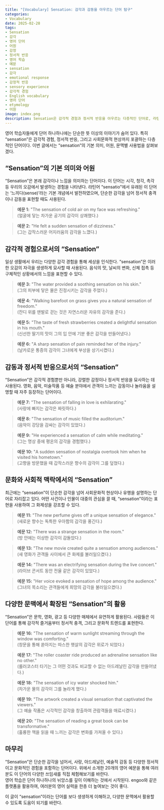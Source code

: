 ```yaml
---
title: "[Vocabulary] Sensation: 감각과 감동을 아우르는 단어 탐구"
categories:
- Vocabulary
date: 2025-02-28
tags: 
- Sensation
- 감각
- 영어 단어
- 어원
- 감정
- 정서적 반응
- 영어 학습
- 예문
- sensation
- 감각
- emotional response
- 감정적 반응
- sensory experience
- 감각적 경험
- English vocabulary
- 영어 단어
- etymology
- 어원
image: index.png
description: Sensation은 감각적 경험과 정서적 반응을 아우르는 다층적인 단어로, 라틴어 sensatio에서 유래되었다. 이 단어는 일상에서의 감각적 자극과 예술적 감동을 표현하며, 최근에는 사회문화적 현상까지 포함하는 의미로 확장되었다.
---
```


영어 학습자들에게 단어 하나하나에는 단순한 뜻 이상의 이야기가 숨어 있다. 특히 “sensation”은 감각적 경험, 정서적 반응, 그리고 사회문화적 현상까지 포괄하는 다층적인 단어이다. 이번 글에서는 “sensation”의 기본 의미, 어원, 문맥별 사용법을 살펴보겠다.

## “Sensation”의 기본 의미와 어원

“Sensation”은 본래 감각이나 느낌을 의미하는 단어이다. 이 단어는 시각, 청각, 촉각 등 우리의 오감에서 발생하는 경험을 나타낸다. 라틴어 “sensatio”에서 유래된 이 단어는 ‘느끼다(sense)’라는 기본 개념에서 발전하였으며, 단순한 감각을 넘어 정서적 충격이나 감동을 표현할 때도 사용된다.

> **예문 1:** "The sensation of cold air on my face was refreshing."  
> (얼굴에 닿는 차가운 공기의 감각이 상쾌했다.)

> **예문 2:** "He felt a sudden sensation of dizziness."  
> (그는 갑작스러운 어지러움의 감각을 느꼈다.)

## 감각적 경험으로서의 “Sensation”

일상 생활에서 우리는 다양한 감각 경험을 통해 세상을 인식한다. “sensation”은 이러한 오감의 자극을 생생하게 묘사할 때 사용된다. 음식의 맛, 날씨의 변화, 신체 접촉 등 구체적인 상황에서의 느낌을 표현할 수 있다.

> **예문 3:** "The water provided a soothing sensation on his skin."  
> (그의 피부에 닿은 물은 진정시키는 감각을 주었다.)

> **예문 4:** "Walking barefoot on grass gives you a natural sensation of freedom."  
> (잔디 위를 맨발로 걷는 것은 자연스러운 자유의 감각을 준다.)

> **예문 5:** "The taste of fresh strawberries created a delightful sensation in his mouth."  
> (신선한 딸기의 맛이 그의 입 안에 기분 좋은 감각을 만들어냈다.)

> **예문 6:** "A sharp sensation of pain reminded her of the injury."  
> (날카로운 통증의 감각이 그녀에게 부상을 상기시켰다.)

## 감동과 정서적 반응으로서의 “Sensation”

“Sensation”은 감각적 경험뿐만 아니라, 강렬한 감정이나 정서적 반응을 묘사하는 데 사용된다. 영화, 음악, 미술작품 등 예술 분야에서 관객이 느끼는 감동이나 놀라움을 설명할 때 자주 등장하는 단어이다.

> **예문 7:** "The sensation of falling in love is exhilarating."  
> (사랑에 빠지는 감각은 짜릿하다.)

> **예문 8:** "The sensation of music filled the auditorium."  
> (음악이 강당을 감싸는 감각이 있었다.)

> **예문 9:** "He experienced a sensation of calm while meditating."  
> (그는 명상 중에 평온의 감각을 경험했다.)

> **예문 10:** "A sudden sensation of nostalgia overtook him when he visited his hometown."  
> (고향을 방문했을 때 갑작스러운 향수의 감각이 그를 덮쳤다.)

## 문화와 사회적 맥락에서의 “Sensation”

최근에는 “sensation”이 단순한 감각을 넘어 사회문화적 현상이나 유행을 설명하는 단어로 자리잡고 있다. 어떤 사건이나 인물이 대중의 관심을 끌 때, “sensation”이라는 표현을 사용하여 그 화제성을 강조할 수 있다.

> **예문 11:** "The new perfume gives off a unique sensation of elegance."  
> (새로운 향수는 독특한 우아함의 감각을 풍긴다.)

> **예문 12:** "There was a strange sensation in the room."  
> (방 안에는 이상한 감각이 감돌았다.)

> **예문 13:** "The new movie created quite a sensation among audiences."  
> (새 영화가 관객들 사이에서 큰 화제를 불러일으켰다.)

> **예문 14:** "There was an electrifying sensation during the live concert."  
> (라이브 콘서트 동안 전율 같은 감각이 있었다.)

> **예문 15:** "Her voice evoked a sensation of hope among the audience."  
> (그녀의 목소리는 관객들에게 희망의 감각을 불러일으켰다.)

## 다양한 문맥에서 확장된 “Sensation”의 활용

“Sensation”은 문학, 영화, 광고 등 다양한 매체에서 유연하게 활용된다. 사람들은 이 단어를 통해 감각적 즐거움부터 정서적 충격, 그리고 문화적 트렌드를 표현한다.

> **예문 16:** "The sensation of warm sunlight streaming through the window was comforting."  
> (창문을 통해 쏟아지는 따스한 햇살의 감각은 위로가 되었다.)

> **예문 17:** "The roller coaster ride produced an adrenaline sensation like no other."  
> (롤러코스터 타기는 그 어떤 것과도 비교할 수 없는 아드레날린 감각을 만들어냈다.)

> **예문 18:** "The sensation of icy water shocked him."  
> (차가운 물의 감각이 그를 놀라게 했다.)

> **예문 19:** "The artwork created a visual sensation that captivated the viewers."  
> (그 예술 작품은 시각적인 감각을 창출하여 관람객들을 매료시켰다.)

> **예문 20:** "The sensation of reading a great book can be transformative."  
> (훌륭한 책을 읽을 때 느끼는 감각은 변화를 가져올 수 있다.)

## 마무리

“Sensation”은 단순한 감각을 넘어서, 사랑, 아드레날린, 예술적 감동 등 다양한 정서적이고 문화적인 경험을 포함하는 단어이다. 위에서 소개한 20개의 영어 예문을 통해 여러분도 이 단어의 다양한 쓰임새를 직접 체험해보기를 바란다.  
영어 학습은 단어 하나하나의 뉘앙스를 깊이 이해하는 것에서 시작된다. engoo와 같은 플랫폼을 활용하여, 여러분의 영어 실력을 한층 더 높여보는 것이 좋다.

이 글이 “sensation”이라는 단어를 보다 생생하게 이해하고, 다양한 문맥에서 활용할 수 있도록 도움이 되기를 바란다.